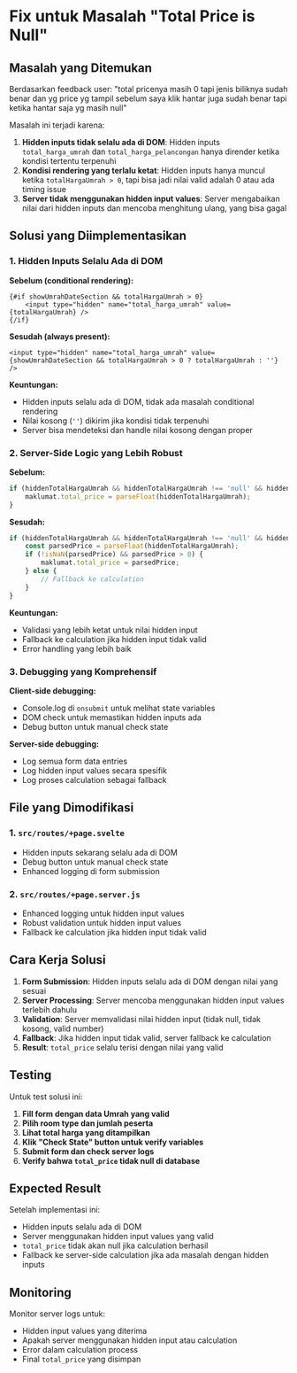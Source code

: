 # Fix untuk Masalah "Total Price is Null"

## Masalah yang Ditemukan

Berdasarkan feedback user: "total pricenya masih 0 tapi jenis biliknya sudah benar dan yg price yg tampil sebelum saya klik hantar juga sudah benar tapi ketika hantar saja yg masih null"

Masalah ini terjadi karena:

1. **Hidden inputs tidak selalu ada di DOM**: Hidden inputs `total_harga_umrah` dan `total_harga_pelancongan` hanya dirender ketika kondisi tertentu terpenuhi
2. **Kondisi rendering yang terlalu ketat**: Hidden inputs hanya muncul ketika `totalHargaUmrah > 0`, tapi bisa jadi nilai valid adalah 0 atau ada timing issue
3. **Server tidak menggunakan hidden input values**: Server mengabaikan nilai dari hidden inputs dan mencoba menghitung ulang, yang bisa gagal

## Solusi yang Diimplementasikan

### 1. **Hidden Inputs Selalu Ada di DOM**

**Sebelum (conditional rendering):**
```svelte
{#if showUmrahDateSection && totalHargaUmrah > 0}
    <input type="hidden" name="total_harga_umrah" value={totalHargaUmrah} />
{/if}
```

**Sesudah (always present):**
```svelte
<input type="hidden" name="total_harga_umrah" value={showUmrahDateSection && totalHargaUmrah > 0 ? totalHargaUmrah : ''} />
```

**Keuntungan:**
- Hidden inputs selalu ada di DOM, tidak ada masalah conditional rendering
- Nilai kosong (`''`) dikirim jika kondisi tidak terpenuhi
- Server bisa mendeteksi dan handle nilai kosong dengan proper

### 2. **Server-Side Logic yang Lebih Robust**

**Sebelum:**
```javascript
if (hiddenTotalHargaUmrah && hiddenTotalHargaUmrah !== 'null' && hiddenTotalHargaUmrah !== '') {
    maklumat.total_price = parseFloat(hiddenTotalHargaUmrah);
}
```

**Sesudah:**
```javascript
if (hiddenTotalHargaUmrah && hiddenTotalHargaUmrah !== 'null' && hiddenTotalHargaUmrah !== '' && hiddenTotalHargaUmrah !== 'undefined') {
    const parsedPrice = parseFloat(hiddenTotalHargaUmrah);
    if (!isNaN(parsedPrice) && parsedPrice > 0) {
        maklumat.total_price = parsedPrice;
    } else {
        // Fallback ke calculation
    }
}
```

**Keuntungan:**
- Validasi yang lebih ketat untuk nilai hidden input
- Fallback ke calculation jika hidden input tidak valid
- Error handling yang lebih baik

### 3. **Debugging yang Komprehensif**

**Client-side debugging:**
- Console.log di `onsubmit` untuk melihat state variables
- DOM check untuk memastikan hidden inputs ada
- Debug button untuk manual check state

**Server-side debugging:**
- Log semua form data entries
- Log hidden input values secara spesifik
- Log proses calculation sebagai fallback

## File yang Dimodifikasi

### 1. `src/routes/+page.svelte`
- Hidden inputs sekarang selalu ada di DOM
- Debug button untuk manual check state
- Enhanced logging di form submission

### 2. `src/routes/+page.server.js`
- Enhanced logging untuk hidden input values
- Robust validation untuk hidden input values
- Fallback ke calculation jika hidden input tidak valid

## Cara Kerja Solusi

1. **Form Submission**: Hidden inputs selalu ada di DOM dengan nilai yang sesuai
2. **Server Processing**: Server mencoba menggunakan hidden input values terlebih dahulu
3. **Validation**: Server memvalidasi nilai hidden input (tidak null, tidak kosong, valid number)
4. **Fallback**: Jika hidden input tidak valid, server fallback ke calculation
5. **Result**: `total_price` selalu terisi dengan nilai yang valid

## Testing

Untuk test solusi ini:

1. **Fill form dengan data Umrah yang valid**
2. **Pilih room type dan jumlah peserta**
3. **Lihat total harga yang ditampilkan**
4. **Klik "Check State" button untuk verify variables**
5. **Submit form dan check server logs**
6. **Verify bahwa `total_price` tidak null di database**

## Expected Result

Setelah implementasi ini:
- Hidden inputs selalu ada di DOM
- Server menggunakan hidden input values yang valid
- `total_price` tidak akan null jika calculation berhasil
- Fallback ke server-side calculation jika ada masalah dengan hidden inputs

## Monitoring

Monitor server logs untuk:
- Hidden input values yang diterima
- Apakah server menggunakan hidden input atau calculation
- Error dalam calculation process
- Final `total_price` yang disimpan
